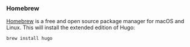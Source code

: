 ### Homebrew

[Homebrew] is a free and open source package manager for macOS and Linux. This will install the extended edition of Hugo:

```sh
brew install hugo
```

[Homebrew]: https://brew.sh/
